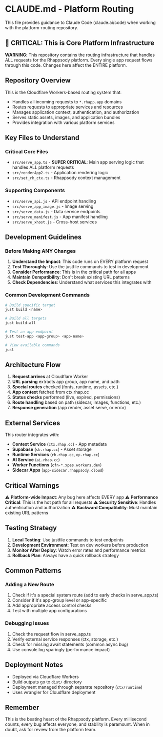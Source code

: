 # CLAUDE.md - Platform Routing

This file provides guidance to Claude Code (claude.ai/code) when working with the platform-routing repository.

## 🚨 CRITICAL: This is Core Platform Infrastructure

**WARNING**: This repository contains the routing infrastructure that handles ALL requests for the Rhappsody platform. Every single app request flows through this code. Changes here affect the ENTIRE platform.

## Repository Overview

This is the Cloudflare Workers-based routing system that:
- Handles all incoming requests to `*.rhapp.app` domains
- Routes requests to appropriate services and resources
- Manages application context, authentication, and authorization
- Serves static assets, images, and application bundles
- Provides integration with various platform services

## Key Files to Understand

### Critical Core Files
- `src/serve_app.ts` - **SUPER CRITICAL**: Main app serving logic that handles ALL platform requests
- `src/renderApp2.ts` - Application rendering logic
- `src/set_rh_ctx.ts` - Rhappsody context management

### Supporting Components
- `src/serve_api.js` - API endpoint handling
- `src/serve_app_image.js` - Image serving
- `src/serve_data.js` - Data service endpoints
- `src/serve_manifest.js` - App manifest handling
- `src/serve_xhost.js` - Cross-host services

## Development Guidelines

### Before Making ANY Changes

1. **Understand the Impact**: This code runs on EVERY platform request
2. **Test Thoroughly**: Use the justfile commands to test in development
3. **Consider Performance**: This is in the critical path for all apps
4. **Maintain Compatibility**: Don't break existing URL patterns
5. **Check Dependencies**: Understand what services this integrates with

### Common Development Commands

```bash
# Build specific target
just build <name>

# Build all targets
just build-all

# Test an app endpoint
just test-app <app-group> <app-name>

# View available commands
just
```

## Architecture Flow

1. **Request arrives** at Cloudflare Worker
2. **URL parsing** extracts app group, app name, and path
3. **Special routes** checked (fonts, runtime, assets, etc.)
4. **App context** fetched from ctx.rhap.cc
5. **Status checks** performed (live, expired, permissions)
6. **Route handling** based on path (sidecar, images, functions, etc.)
7. **Response generation** (app render, asset serve, or error)

## External Services

This router integrates with:
- **Context Service** (`ctx.rhap.cc`) - App metadata
- **Supabase** (`sb.rhap.cc`) - Asset storage
- **Runtime Services** (`rh.rhap.cc`, `op.rhap.cc`)
- **AI Service** (`ai.rhap.cc`)
- **Worker Functions** (`cfn-*.xpes.workers.dev`)
- **Sidecar Apps** (`app-sidecar.rhappsody.cloud`)

## Critical Warnings

⚠️ **Platform-wide Impact**: Any bug here affects EVERY app
⚠️ **Performance Critical**: This is the hot path for all requests
⚠️ **Security Sensitive**: Handles authentication and authorization
⚠️ **Backward Compatibility**: Must maintain existing URL patterns

## Testing Strategy

1. **Local Testing**: Use justfile commands to test endpoints
2. **Development Environment**: Test on dev workers before production
3. **Monitor After Deploy**: Watch error rates and performance metrics
4. **Rollback Plan**: Always have a quick rollback strategy

## Common Patterns

### Adding a New Route
1. Check if it's a special system route (add to early checks in serve_app.ts)
2. Consider if it's app-group level or app-specific
3. Add appropriate access control checks
4. Test with multiple app configurations

### Debugging Issues
1. Check the request flow in serve_app.ts
2. Verify external service responses (ctx, storage, etc.)
3. Check for missing await statements (common async bug)
4. Use console.log sparingly (performance impact)

## Deployment Notes

- Deployed via Cloudflare Workers
- Build outputs go to `dist/` directory
- Deployment managed through separate repository (`ctx/runtime`)
- Uses wrangler for Cloudflare deployment

## Remember

This is the beating heart of the Rhappsody platform. Every millisecond counts, every bug affects everyone, and stability is paramount. When in doubt, ask for review from the platform team.